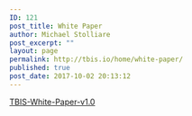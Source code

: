 ```yaml
---
ID: 121
post_title: White Paper
author: Michael Stolliare
post_excerpt: ""
layout: page
permalink: http://tbis.io/home/white-paper/
published: true
post_date: 2017-10-02 20:13:12
---
```

<a href="https://tbis.io/wp-content/uploads/2017/10/Titanium-Infrastructure-Services-White-Paper-v1.1-10.26.2017.pdf">TBIS-White-Paper-v1.0</a>